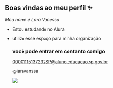 ## Boas vindas ao meu perfil ✨

_Meu nome é Lara Vanessa_

- Estou estudando no Alura
- utilizo esse espaço para minha organização

  ### você pode entrar em contanto comigo
  
  00001115137232SP@aluno.educacao.sp.gov.br
  
  @laravanssa
  

  ![](https://media.tenor.com/TNNZQlM8IJMAAAAC/spongebob-squarepants-happy.gif)
  
  
